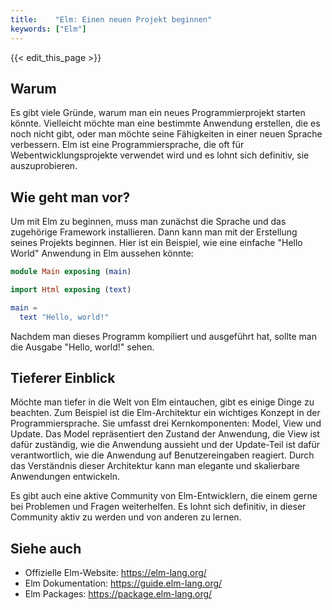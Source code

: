 ```yaml
---
title:    "Elm: Einen neuen Projekt beginnen"
keywords: ["Elm"]
---
```


{{< edit_this_page >}}

## Warum

Es gibt viele Gründe, warum man ein neues Programmierprojekt starten könnte. Vielleicht möchte man eine bestimmte Anwendung erstellen, die es noch nicht gibt, oder man möchte seine Fähigkeiten in einer neuen Sprache verbessern. Elm ist eine Programmiersprache, die oft für Webentwicklungsprojekte verwendet wird und es lohnt sich definitiv, sie auszuprobieren.

## Wie geht man vor?

Um mit Elm zu beginnen, muss man zunächst die Sprache und das zugehörige Framework installieren. Dann kann man mit der Erstellung seines Projekts beginnen. Hier ist ein Beispiel, wie eine einfache "Hello World" Anwendung in Elm aussehen könnte:

```Elm
module Main exposing (main)

import Html exposing (text)

main = 
  text "Hello, world!"
```

Nachdem man dieses Programm kompiliert und ausgeführt hat, sollte man die Ausgabe "Hello, world!" sehen.

## Tieferer Einblick

Möchte man tiefer in die Welt von Elm eintauchen, gibt es einige Dinge zu beachten. Zum Beispiel ist die Elm-Architektur ein wichtiges Konzept in der Programmiersprache. Sie umfasst drei Kernkomponenten: Model, View und Update. Das Model repräsentiert den Zustand der Anwendung, die View ist dafür zuständig, wie die Anwendung aussieht und der Update-Teil ist dafür verantwortlich, wie die Anwendung auf Benutzereingaben reagiert. Durch das Verständnis dieser Architektur kann man elegante und skalierbare Anwendungen entwickeln.

Es gibt auch eine aktive Community von Elm-Entwicklern, die einem gerne bei Problemen und Fragen weiterhelfen. Es lohnt sich definitiv, in dieser Community aktiv zu werden und von anderen zu lernen.

## Siehe auch

- Offizielle Elm-Website: https://elm-lang.org/
- Elm Dokumentation: https://guide.elm-lang.org/
- Elm Packages: https://package.elm-lang.org/